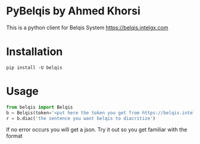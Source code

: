# PyBelqis by Ahmed Khorsi

This is a python client for Belqis System
https://belqis.intelgx.com

# Installation

`pip install -U belqis`

# Usage

```python
from belqis import Belqis
b = Belqis(token='<put here the token you get from https://belqis.intelgx.com/dashboard>')
r = b.diac('the sentence you want belqis to diacritize')
```

If no error occurs you will get a json. Try it out so you get familiar with the format
